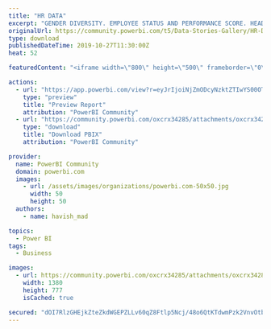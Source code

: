 ```yaml
---
title: "HR DATA"
excerpt: "GENDER DIVERSITY. EMPLOYEE STATUS AND PERFORMANCE SCORE. HEADCOUNT DATA - PAY RATE BY DEPARTMENT AND SEX. HEADCOUNT DATA LOCATION WISE."
originalUrl: https://community.powerbi.com/t5/Data-Stories-Gallery/HR-DATA/m-p/829381
type: download
publishedDateTime: 2019-10-27T11:30:00Z
heat: 52

featuredContent: "<iframe width=\"800\" height=\"500\" frameborder=\"0\" src=\"https://app.powerbi.com/view?r=eyJrIjoiNjZmODcyNzktZTIwYS00OTg2LTliNDUtZDAyNWYxMzQ2OWNlIiwidCI6ImFhZDM5OWY1LWEyNTQtNDMwYi1iMjI5LWY5OWY4YmE3MTM0NyJ9\"></iframe>"

actions:
  - url: "https://app.powerbi.com/view?r=eyJrIjoiNjZmODcyNzktZTIwYS00OTg2LTliNDUtZDAyNWYxMzQ2OWNlIiwidCI6ImFhZDM5OWY1LWEyNTQtNDMwYi1iMjI5LWY5OWY4YmE3MTM0NyJ9"
    type: "preview"
    title: "Preview Report"
    attribution: "PowerBI Community"
  - url: "https://community.powerbi.com/oxcrx34285/attachments/oxcrx34285/DataStoriesGallery/3089/2/WebsiteHR.pbix"
    type: "download"
    title: "Download PBIX"
    attribution: "PowerBI Community"

provider:
  name: PowerBI Community
  domain: powerbi.com
  images:
    - url: /assets/images/organizations/powerbi.com-50x50.jpg
      width: 50
      height: 50
  authors:
    - name: havish_mad

topics:
  - Power BI
tags:
  - Business

images:
  - url: https://community.powerbi.com/oxcrx34285/attachments/oxcrx34285/DataStoriesGallery/3089/1/Annotation%202019-10-27%20235954.jpg
    width: 1380
    height: 777
    isCached: true

secured: "dOI7RlzGHEjkZteZkdWGEPZLLv60qZ8Ftlp5Ncj/48o6QtKTdwmPzk2VnvOtb/vn4TfdtDRlMH/yjYcez9M9RfwCwdfV+2tOB6Sbw+iZ3rdVzoUh6NnaAriNmX8t020mS0K3YTt1GzWqXOkxlPWredkwtUhji8Fjb3NpXcBsTBgTfT5OdbgdeOJgVQi3T9L7KMBIbLRX7Bdrm/BouKsGn7487vSQm2jsMoSfAYRULPRQ0nNzHM+5YAxRI0SKWD6N6D7RIM9kstm7doll8sTIbNnPnp7SO3Q4eeQTA+iGhaBC/KhUzmGBmIk500a8XUy589Cgt0NowxfhNVkLh2VcqZ4eqEc8gVLEjJbCIb4ZZIorOeI99cIWozmeEtX+gFhr4ha/D5j3iNOrAyrVS6bs4v1ie1OZjCaq9ETLmbfOHe8QE2I5ZzgdZYLtrClj0O4T;4U1fb6r/gp/auJ8ODxykqQ=="
---
```


